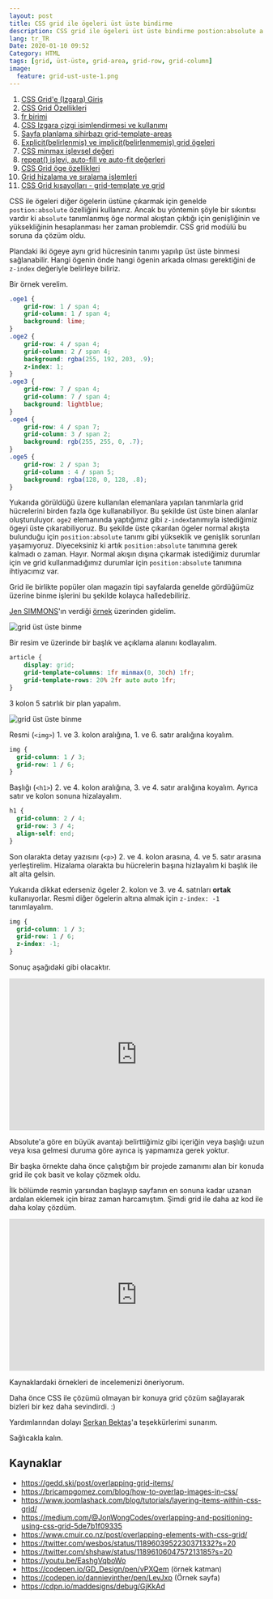 ```yaml
---
layout: post
title: CSS grid ile ögeleri üst üste bindirme
description: CSS grid ile ögeleri üst üste bindirme postion:absolute a alternatif
lang: tr_TR
Date: 2020-01-10 09:52
Category: HTML
tags: [grid, üst-üste, grid-area, grid-row, grid-column]
image:
  feature: grid-ust-uste-1.png
---
```


 1. [CSS Grid'e (Izgara) Giriş](/css-grid-giris/)
 2. [CSS Grid Özellikleri](/css-grid-ozellikleri/)
 3. [fr birimi](/fr-birimi/)
 4. [CSS Izgara çizgi isimlendirmesi ve kullanımı](/css-izgara-cizgi-isimlendirmesi-ve-kullanimi/)
 5. [Sayfa planlama sihirbazı grid-template-areas](/sayfa-planlama-sihirbazi-grid-template-areas/ "Sayfa planlama sihirbazı grid-template-areas")
 6. [Explicit(belirlenmiş) ve implicit(belirlenmemiş) grid ögeleri](/explicit-belirlenmis-ve-implicit-belirlenmemis-grid-ogeleri/)
 7. [CSS minmax işlevsel değeri](/css-minmax-islevsel-degeri/)
 8. [repeat() işlevi, auto-fill ve auto-fit değerleri](/repeat-islevi-auto-fill-ve-auto-fit-degerleri/)
 9. [CSS Grid öge özellikleri](/css-grid-oge-ozellikleri/)
 10. [Grid hizalama ve sıralama işlemleri](/grid-hizalama-ve-siralama-islemleri/)
 11. [CSS Grid kısayolları - grid-template ve grid](/css-grid-kisayollari-grid-template-ve-grid/)


CSS ile ögeleri diğer ögelerin üstüne çıkarmak için genelde `postion:absolute` özelliğini kullanırız. Ancak bu yöntemin şöyle bir sıkıntısı vardır ki `absolute` tanımlanmış öge normal akıştan çıktığı için genişliğinin ve yüksekliğinin hesaplanması her zaman problemdir. CSS grid modülü bu soruna da çözüm oldu.

Plandaki iki ögeye aynı grid hücresinin tanımı yapılıp üst üste binmesi sağlanabilir. Hangi ögenin önde hangi ögenin arkada olması gerektiğini de `z-index` değeriyle belirleye biliriz.

Bir örnek verelim.

```css
.oge1 {
    grid-row: 1 / span 4;
    grid-column: 1 / span 4;
    background: lime;
}
.oge2 {
    grid-row: 4 / span 4;
    grid-column: 2 / span 4;
    background: rgba(255, 192, 203, .9);
    z-index: 1;
}
.oge3 {
    grid-row: 7 / span 4;
    grid-column: 7 / span 4;
    background: lightblue;
}
.oge4 {
    grid-row: 4 / span 7;
    grid-column: 3 / span 2;
    background: rgb(255, 255, 0, .7);
}
.oge5 {
    grid-row: 2 / span 3;
    grid-column : 4 / span 5;
    background: rgba(128, 0, 128, .8);
}
```

Yukarıda görüldüğü üzere kullanılan elemanlara yapılan tanımlarla grid hücrelerini birden fazla öge kullanabiliyor. Bu şekilde üst üste binen alanlar oluşturuluyor. `oge2` elemanında yaptığımız gibi `z-index`tanımıyla istediğimiz ögeyi üste çıkarabiliyoruz. Bu şekilde üste çıkarılan ögeler normal akışta bulunduğu için `position:absolute` tanımı gibi yükseklik ve genişlik sorunları yaşamıyoruz. Diyeceksiniz ki artık `position:absolute` tanımına gerek kalmadı o zaman. Hayır. Normal akışın dışına çıkarmak istediğimiz durumlar için ve grid kullanmadığımız durumlar için `position:absolute` tanımına ihtiyacımız var. 

Grid ile birlikte popüler olan magazin tipi sayfalarda genelde gördüğümüz üzerine binme işlerini bu şekilde kolayca halledebiliriz.

[Jen SIMMONS](https://twitter.com/jensimmons)'ın verdiği [örnek](https://labs.jensimmons.com/2018/01-011.html) üzerinden gidelim.

![grid üst üste binme](https://fatihhayrioglu.com/images/grid-ust-uste-1.png)

Bir resim ve üzerinde bir başlık ve açıklama alanını kodlayalım.

```css
article {
    display: grid;
    grid-template-columns: 1fr minmax(0, 30ch) 1fr;
    grid-template-rows: 20% 2fr auto auto 1fr;
}
````

3 kolon 5 satırlık bir plan yapalım. 

![grid üst üste binme](https://fatihhayrioglu.com/images/grid-ust-uste-2.png)

Resmi (`<img>`) 1. ve 3. kolon aralığına, 1. ve 6. satır aralığına koyalım.

```css
img {
  grid-column: 1 / 3;
  grid-row: 1 / 6;
}
```

Başlığı (`<h1>`) 2. ve 4. kolon aralığına, 3. ve 4. satır aralığına koyalım. Ayrıca satır ve kolon sonuna hizalayalım.

```css
h1 {
  grid-column: 2 / 4;
  grid-row: 3 / 4;
  align-self: end;
}
```

Son olarakta detay yazısını (`<p>`) 2. ve 4. kolon arasına, 4. ve 5. satır arasına yerleştirelim. Hizalama olarakta bu hücrelerin başına hizlayalım ki başlık ile alt alta gelsin.

Yukarıda dikkat ederseniz ögeler 2. kolon ve 3. ve 4. satrıları **ortak** kullanıyorlar. Resmi diğer ögelerin altına almak için `z-index: -1` tanımlayalım.

```css
img {
  grid-column: 1 / 3;
  grid-row: 1 / 6;
  z-index: -1;
}
```

Sonuç aşağıdaki gibi olacaktır. 

<iframe height="300" style="width: 100%;" scrolling="no" title="PowQdoN" src="https://codepen.io/fatihhayri/embed/PowQdoN?height=300&theme-id=13521&default-tab=css,result" frameborder="no" allowtransparency="true" allowfullscreen="true" loading="lazy">
</iframe>

Absolute'a göre en büyük avantajı belirttiğimiz gibi içeriğin veya başlığı uzun veya kısa gelmesi duruma göre ayrıca iş yapmamıza gerek yoktur.

Bir başka örnekte daha önce çalıştığım bir projede zamanımı alan bir konuda grid ile çok basit ve kolay çözmek oldu.

İlk bölümde resmin yarsından başlayıp sayfanın en sonuna kadar uzanan ardalan eklemek için biraz zaman harcamıştım. Şimdi grid ile daha az kod ile daha kolay çözdüm.

<iframe height="300" style="width: 100%;" scrolling="no" title="grid üst üste deneme" src="https://codepen.io/fatihhayri/embed/QWwQBdy?height=300&theme-id=13521&default-tab=css,result" frameborder="no" allowtransparency="true" allowfullscreen="true">
</iframe>

Kaynaklardaki örnekleri de incelemenizi öneriyorum.

Daha önce CSS ile çözümü olmayan bir konuya grid çözüm sağlayarak bizleri bir kez daha sevindirdi. :)

Yardımlarından dolayı [Serkan Bektaş](https://twitter.com/serkanbektasim)'a teşekkürlerimi sunarım. 

Sağlıcakla kalın.

## Kaynaklar

 - https://gedd.ski/post/overlapping-grid-items/
 - https://bricampgomez.com/blog/how-to-overlap-images-in-css/
 - https://www.joomlashack.com/blog/tutorials/layering-items-within-css-grid/
 - https://medium.com/@JonWongCodes/overlapping-and-positioning-using-css-grid-5de7b1f09335
 - https://www.cmuir.co.nz/post/overlapping-elements-with-css-grid/
 - https://twitter.com/wesbos/status/1189603952230371332?s=20
 - https://twitter.com/shshaw/status/1189610604757213185?s=20
 - https://youtu.be/EashgVqboWo
 - https://codepen.io/GD_Design/pen/vPXQem (örnek katman)
 - https://codepen.io/dannievinther/pen/LevJxp (Örnek sayfa)
 - https://cdpn.io/maddesigns/debug/GjKkAd